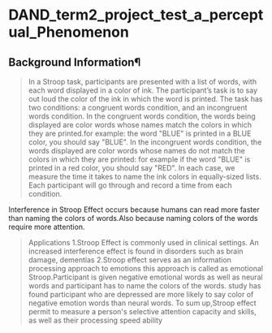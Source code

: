 # DAND_term2_project_test_a_perceptual_Phenomenon


## Background Information¶

> In a Stroop task, participants are presented with a list of words, with each word displayed in a color of ink. The participant’s task is to say out loud the color of the ink in which the word is printed. The task has two conditions: a congruent words condition, and an incongruent words condition. In the congruent words condition, the words being displayed are color words whose names match the colors in which they are printed.for example: the word "BLUE" is printed in a BLUE color, you should say "BLUE". In the incongruent words condition, the words displayed are color words whose names do not match the colors in which they are printed: for example if the word "BLUE" is printed in a red color, you should say "RED". In each case, we measure the time it takes to name the ink colors in equally-sized lists. Each participant will go through and record a time from each condition.



Interference in Stroop Effect occurs because humans can read more faster than naming the colors of words.Also because naming colors of the words require more attention.

> Applications
1.Stroop Effect is commonly used in clinical settings. An increased interference effect is found in disorders such as brain damage, dementias
2.Stroop effect serves as an information processing approach to emotions this approach is called as emotional Stroop.Participant is given negative emotional words as well as neural words and participant has to name the colors of the words. study has found participant who are depressed are more likely to say color of negative emotion words than neural words.
To sum up,Stroop effect permit to measure a person's selective attention capacity and skills, as well as their processing speed ability
